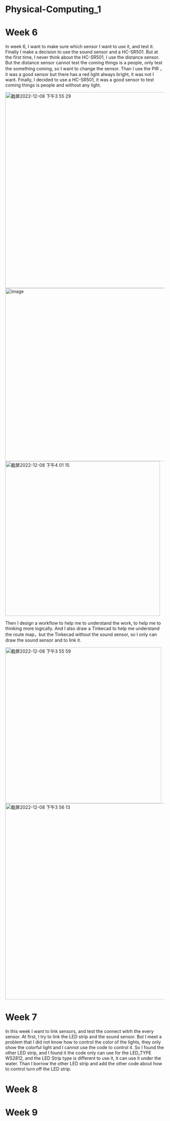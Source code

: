 # Physical-Computing_1

# Week 6

In week 6, I want to make sure which sensor I want to use it, and test it. Finally I make a decision to use the sound sensor and a HC-SR501. But at the first time, I never think about the HC-SR501, I use the distance sensor. But the distance sensor cannot test the coming things is a people, only test the something coming, so I want to change the sensor. Than I use the PIR ，it was a good sensor but there has a red light always bright, it was not I want. Finally, I decided to use a HC-SR501, it was a good sensor to test coming things is people and without any light.


<img width="619" alt="截屏2022-12-08 下午3 55 29" src="https://user-images.githubusercontent.com/119190967/206495567-5ccd0b47-a44c-4400-8fd7-fee3eaef33ce.png">

<img width="547" alt="image" src="https://user-images.githubusercontent.com/119190967/206496518-9a3a8958-b77f-4331-a60c-5d3a010757e0.png">



<img width="489" alt="截屏2022-12-08 下午4 01 15" src="https://user-images.githubusercontent.com/119190967/206497095-d7c80778-c2cc-47e7-b67e-4dac64d661aa.png">

Then I design a workflow to help me to understand the work, to help me to thinking more logically. And I also draw a Tinkecad to help me understand the route map，but the Tinkecad without the sound sensor, so I only can draw the sound sensor and to link it.

<img width="493" alt="截屏2022-12-08 下午3 55 59" src="https://user-images.githubusercontent.com/119190967/206497530-e27cd08b-89e2-4022-b6f1-512a275ebb33.png">

<img width="620" alt="截屏2022-12-08 下午3 56 13" src="https://user-images.githubusercontent.com/119190967/206497776-b6f83741-6a48-4d54-bd4e-ff8e8c1c8ba1.png">

# Week 7

In this week I want to link sensors, and test the connect witrh the every sensor. At first, I try to link the LED strip and the sound sensor. But I meet a problem that I did not know how to control the color of the lights, they only show the colorful light and I cannot use the code to control it. So I found the other LED strip, and I found it the code only can use for the LED_TYPE WS2812, and the LED Strip type is different to use it, it can use it under the water. Than I borrow the other LED strip and add the other code about how to control turn off the LED strip.




# Week 8

# Week 9
